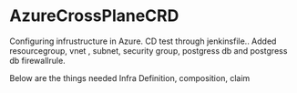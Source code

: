 # AzureCrossPlaneCRD
Configuring infrustructure in Azure.
CD test through jenkinsfile..
Added resourcegroup, 
vnet , subnet, security group, postgress db and postgress db firewallrule.

Below are the things needed 
Infra Definition, 
composition,
claim
